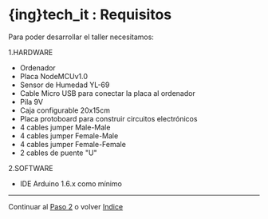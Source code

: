 # {ing}tech_it : Requisitos

Para poder desarrollar el taller necesitamos:

1.HARDWARE
- Ordenador
- Placa NodeMCUv1.0
- Sensor de Humedad YL-69
- Cable Micro USB para conectar la placa al ordenador
- Pila 9V
- Caja configurable 20x15cm 
- Placa protoboard para construir circuitos electrónicos
- 4 cables jumper Male-Male
- 4 cables jumper Female-Male
- 4 cables jumper Female-Female
- 2 cables de puente "U"

2.SOFTWARE
- IDE Arduino 1.6.x como mínimo

--------
Continuar al  [Paso 2](./placa_nodemcu.md) o volver [Indice](./index.md)